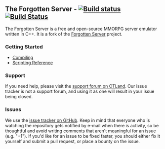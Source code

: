 The Forgotten Server - [![Build status](https://ci.appveyor.com/api/projects/status/0ty9sfen6qhapdt5/branch/master?svg=true)](https://ci.appveyor.com/project/marcomoa/server/branch/master) [![Build Status](https://travis-ci.org/omarcopires/server.svg?branch=master)](https://travis-ci.org/omarcopires/server)
----------------------------------------------------

The Forgotten Server is a free and open-source MMORPG server emulator written in C++. It is a fork of the [Forgotten Server](https://github.com/otland/forgottenserver) project.

### Getting Started
* [Compiling](https://github.com/otland/forgottenserver/wiki/Compiling)
* [Scripting Reference](https://github.com/otland/forgottenserver/wiki/Script-Interface)

### Support
If you need help, please visit the [support forum on OTLand](https://otland.net/forums/support.16/). Our issue tracker is not a support forum, and using it as one will result in your issue being closed.

### Issues
We use the [issue tracker on GitHub](https://github.com/omarcopires/server/issues). Keep in mind that everyone who is watching the repository gets notified by e-mail when there is activity, so be thoughtful and avoid writing comments that aren't meaningful for an issue (e.g. "+1"). If you'd like for an issue to be fixed faster, you should either fix it yourself and submit a pull request, or place a bounty on the issue.
